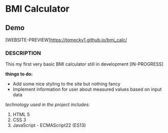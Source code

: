 # BMI Calculator

## Demo
[WEBSITE-PREVIEW]https://tomecky1.github.io/bmi_calc/

### DESCRIPTION
This my first very basic BMI calculator still in development [IN-PROGRESS]

**things to do:**
- Add some nice styling to the site but nothing fancy
- Implement information for user about measured values based on input data

*technology used in the project includes:*
1. HTML 5
2. CSS 3
3. JavaScript - ECMAScript22 (ES13)